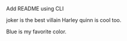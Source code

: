 Add README using CLI

joker is the best villain
Harley quinn is cool too.

Blue is my favorite color.
